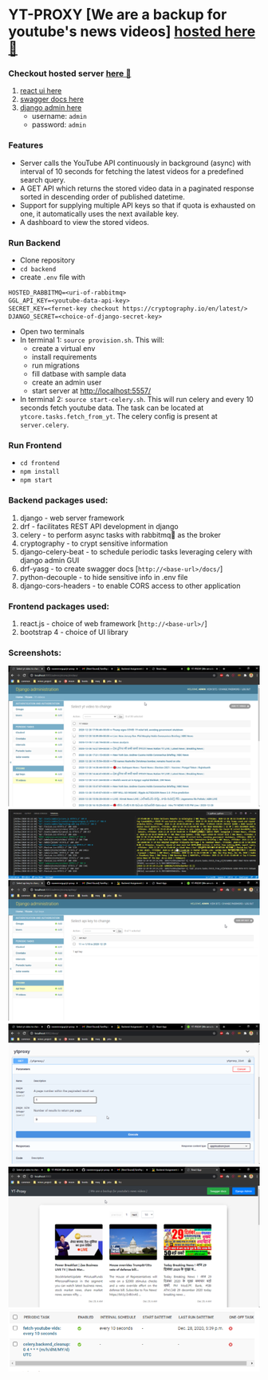# YT-PROXY [We are a backup for youtube's news videos] [hosted here🐁](http://34.87.155.79:5556/)

### Checkout hosted server [here 🎯](http://34.87.155.79:5556/)
1. [react ui here](http://34.87.155.79:5556/)
1. [swagger docs here](http://34.87.155.79:5556/docs/)
1. [django admin here](http://34.87.155.79:5556/admin/login/?next=/admin/)
    - username: `admin`
    - password: `admin`

### Features

- Server calls the YouTube API continuously in background (async) with interval of 10 seconds for fetching the latest videos for a predefined search query.
- A GET API which returns the stored video data in a paginated response sorted in descending order of published datetime.
- Support for supplying multiple API keys so that if quota is exhausted on one, it automatically uses the next available key. 
- A dashboard to view the stored videos.


### Run Backend

* Clone repository
* `cd backend` 
* create `.env` file with
```
HOSTED_RABBITMQ=<uri-of-rabbitmq>
GGL_API_KEY=<youtube-data-api-key>
SECRET_KEY=<fernet-key checkout https://cryptography.io/en/latest/> 
DJANGO_SECRET=<choice-of-django-secret-key>
``` 
* Open two terminals
* In terminal 1: `source provision.sh`. This will:
    - create a virtual env
    - install requirements
    - run migrations
    - fill datbase with sample data 
    - create an admin user
    - start server at [http://localhost:5557/](http://localhost:5557/)
* In terminal 2: `source start-celery.sh`. This will run celery and every 10 seconds fetch youtube data. The task can be located at `ytcore.tasks.fetch_from_yt`. The celery config is present at `server.celery`.


### Run Frontend

* `cd frontend`
* `npm install`
* `npm start`

### Backend packages used:

1. django - web server framework
1. drf - facilitates REST API development in django
1. celery - to perform async tasks with rabbitmq🐇 as the broker 
1. cryptography - to crypt sensitive information
1. django-celery-beat - to schedule periodic tasks leveraging celery with django admin GUI
1. drf-yasg - to create swagger docs [`http://<base-url>/docs/`]
1. python-decouple - to hide sensitive info in .env file
1. django-cors-headers - to enable CORS access to other application


### Frontend packages used:

1. react.js - choice of web framework [`http://<base-url>/`]
1. bootstrap 4 - choice of UI library


### Screenshots:

<img src='./snaps/fetchedvids.png'>
<img src='./snaps/celery.png'>
<img src='./snaps/apikeys.png'>
<img src='./snaps/swaggerdocs.png'>
<img src='./snaps/ui.png'>
<img src='./snaps/periodic.png'>